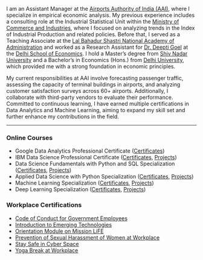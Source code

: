 I am an Assistant Manager at the <a href="https://www.aai.aero/"> Airports Authority of India (AAI)</a>, where I specialize in empirical economic analysis. My previous experience includes a consulting role at the Industrial Statistical Unit within the <a href="https://www.commerce.gov.in/"> Ministry of Commerce and Industries</a>, where I focused on analyzing trends in the Index of Industrial Production and related policies. Before that, I served as a Teaching Associate at the <a href="https://www.lbsnaa.gov.in/"> Lal Bahadur Shastri National Academy of Administration</a> and worked as a Research Assistant for <a href="https://sites.google.com/view/deepti-goel/home"> Dr. Deepti Goel</a> at the <a href="http://econdse.org/"> Delhi School of Economics</a>. I hold a Master’s degree from  <a href="https://snu.edu.in/"> Shiv Nadar University</a>  and a Bachelor’s in Economics (Hons.) from <a href="https://www.du.ac.in/"> Delhi University</a>, which provided me with a strong foundation in economic principles. 

My current responsibilities at AAI involve forecasting passenger traffic, assessing the capacity of terminal buildings in airports, and analyzing customer satisfaction surveys across 60+ airports. Additionally, I collaborate with third-party vendors to evaluate their performance. Committed to continuous learning, I have earned multiple certifications in Data Analytics and Machine Learning, aiming to expand my skill set and further enhance my contributions in the field.

---

### Online Courses
- Google Data Analytics Professional Certificate (<a href="https://dutta-tanushree.github.io/pages/courses">Certificates</a>)
- IBM Data Science Professional Certificate (<a href="https://dutta-tanushree.github.io/pages/courses">Certificates</a>, <a href="https://github.com/dutta-tanushree/IBM-Data-Science-Professional-Certificate">Projects</a>)
- Data Science Fundamentals with Python and SQL Specialization (<a href="https://dutta-tanushree.github.io/pages/courses">Certificates</a>, <a href="https://github.com/dutta-tanushree/IBM-Data-Science-Professional-Certificate">Projects</a>)
- Applied Data Science with Python Specialization (<a href="https://dutta-tanushree.github.io/pages/courses">Certificates</a>, <a href="https://github.com/dutta-tanushree/Applied-Data-Science-with-Python-Specialization">Projects</a>)
- Machine Learning Specialization (<a href="https://dutta-tanushree.github.io/pages/courses">Certificates</a>, <a href="https://github.com/dutta-tanushree/Machine-Learning-Specialization">Projects</a>)
- Deep Learning Specialization (<a href="https://dutta-tanushree.github.io/pages/courses">Certificates</a>, <a href="https://github.com/dutta-tanushree/Deep-Learning-Specialization">Projects</a>)


### Workplace Certifications
- <a href="https://drive.google.com/file/d/1zxTJqpxQg5-Yn3sDg0UQvS7gYPeFOD1K/view?usp=sharing">Code of Conduct for Government Employees</a>
- <a href="https://drive.google.com/file/d/1Fgo_f8pzrdIuxMZy5easfhigSSUsX696/view?usp=sharing">Introduction to Emerging Technologies</a>
- <a href="https://drive.google.com/file/d/1aAGHRdbmoPOQ2faOiAOoUz5lElA9B2DM/view?usp=sharing">Orientation Module on Mission LiFE</a>
- <a href="https://drive.google.com/file/d/1ply4qDQ8abmpir9e8MNQutLZi9Zmi657/view?usp=sharing">Prevention of Sexual Harassment of Women at Workplace</a>
- <a href="https://drive.google.com/file/d/1QB-0ykYqHEGkcRmXvtupS31UkoETpvae/view?usp=sharing">Stay Safe in Cyber Space</a>
- <a href="https://drive.google.com/file/d/1iDdcBVRfveIbNFEN5x6CYPkvO8QRDANL/view?usp=sharing">Yoga Break at Workplace</a>


<!-- Remove above link if you don't want to attibute -->
